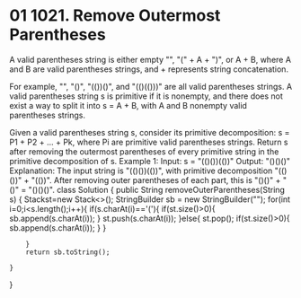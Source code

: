 # 01 1021. Remove Outermost Parentheses

A valid parentheses string is either empty "", "(" + A + ")", or A + B, where A and B are valid parentheses strings, and + represents string concatenation.

For example, "", "()", "(())()", and "(()(()))" are all valid parentheses strings.
A valid parentheses string s is primitive if it is nonempty, and there does not exist a way to split it into s = A + B, with A and B nonempty valid parentheses strings.

Given a valid parentheses string s, consider its primitive decomposition: s = P1 + P2 + ... + Pk, where Pi are primitive valid parentheses strings.
Return s after removing the outermost parentheses of every primitive string in the primitive decomposition of s.
Example 1:
Input: s = "(()())(())"
Output: "()()()"
Explanation: 
The input string is "(()())(())", with primitive decomposition "(()())" + "(())".
After removing outer parentheses of each part, this is "()()" + "()" = "()()()".
class Solution {
    public String removeOuterParentheses(String s) {
        Stack<Character>st=new Stack<>();
         StringBuilder sb = new StringBuilder("");
        for(int i=0;i<s.length();i++){
            if(s.charAt(i)=='('){
                if(st.size()>0){
                    sb.append(s.charAt(i));
                }
                st.push(s.charAt(i));
            }else{
                st.pop();
                if(st.size()>0){
                    sb.append(s.charAt(i));
                }
            }

        }
        return sb.toString();
        
    }
}